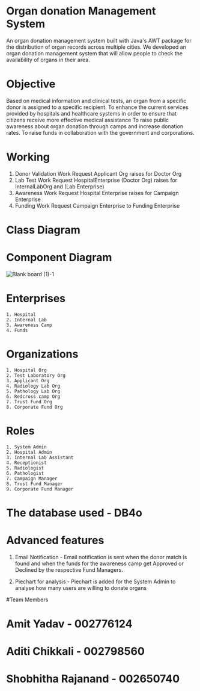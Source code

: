 # Organ donation Management System

An organ donation management system built with Java's AWT package for the distribution of organ records across multiple cities. We developed an organ donation management system that will allow people to check the availability of organs in their area.
 
# Objective

Based on medical information and clinical tests, an organ from a specific donor is assigned to a specific recipient.
To enhance the current services provided by hospitals and healthcare systems in order to ensure that citizens receive more effective medical assistance
To raise public awareness about organ donation through camps and increase donation rates.
To raise funds in collaboration with the government and corporations.

# Working

1. Donor Validation Work Request
	Applicant Org raises for Doctor Org
2. Lab Test Work Request
	HospitalEnterprise (Doctor Org) raises for InternalLabOrg and (Lab Enterprise)
3. Awareness Work Request
	Hospital Enterprise raises for Campaign Enterprise
4. Funding Work Request 
	Campaign Enterprise to Funding Enterprise

# Class Diagram


# Component Diagram
![Blank board (1)-1](https://user-images.githubusercontent.com/114352780/206963016-14ff6765-9da3-4122-b3ee-57b72cbafa2c.png)



# Enterprises
	1. Hospital 
	2. Internal Lab
	3. Awareness Camp
	4. Funds

# Organizations
	1. Hospital Org
	2. Test Laboratory Org
	3. Applicant Org
	4. Radiology Lab Org
	5. Pathology Lab Org
	6. Redcross camp Org
	7. Trust Fund Org
	8. Corporate Fund Org

	
# Roles
	1. System Admin
	2. Hospital Admin
	3. Internal Lab Assistant
	4. Receptionist
	5. Radiologist
	6. Pathologist
	7. Campaign Manager
	8. Trust Fund Manager
	9. Corporate Fund Manager
	

# The database used - DB4o

# Advanced features

1. Email Notification - Email notification is sent when the donor match is found and when the funds for the awareness camp get Approved or 
Declined by the respective Fund Managers.
  
2. Piechart for analysis - Piechart is added for the System Admin to analyse how many users are willing to donate organs


#Team Members

# Amit Yadav - 002776124
# Aditi Chikkali - 002798560
# Shobhitha Rajanand - 002650740
  
 
